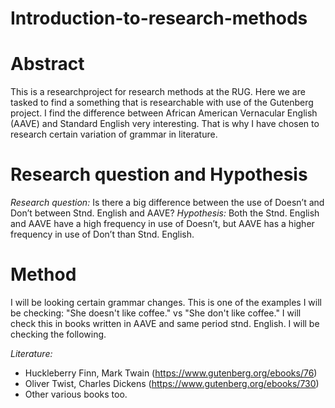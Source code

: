 # **Introduction-to-research-methods**
# **Abstract**
This is a researchproject for research methods at the RUG. Here we are tasked to find a something that is researchable with use of the Gutenberg project. I find the difference between African American Vernacular English (AAVE) and Standard English very interesting. That is why I have chosen to research certain variation of grammar in literature. 


# **Research question and Hypothesis**
*Research question:*
Is there a big difference between the use of Doesn’t and Don’t between Stnd. English and AAVE?
*Hypothesis:*
Both the Stnd. English and AAVE have a high frequency in use of Doesn’t, but AAVE has a higher frequency in use of Don’t than Stnd. English. 

# **Method**
I will be looking certain grammar changes. This is one of the examples I will be checking: "She doesn't like coffee." vs "She don't like coffee." I will check this in books written in AAVE and same period stnd. English. I will be checking the following.

*Literature:*
- Huckleberry Finn, Mark Twain (https://www.gutenberg.org/ebooks/76)
- Oliver Twist, Charles Dickens (https://www.gutenberg.org/ebooks/730)
- Other various books too.

